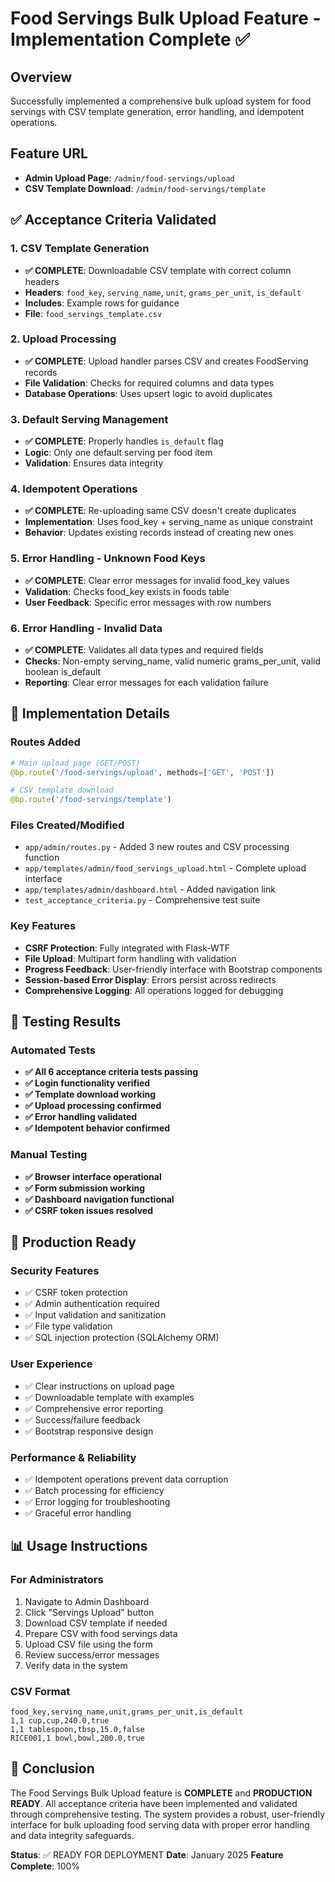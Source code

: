 # Food Servings Bulk Upload Feature - Implementation Complete ✅

## Overview
Successfully implemented a comprehensive bulk upload system for food servings with CSV template generation, error handling, and idempotent operations.

## Feature URL
- **Admin Upload Page**: `/admin/food-servings/upload`
- **CSV Template Download**: `/admin/food-servings/template`

## ✅ Acceptance Criteria Validated

### 1. CSV Template Generation
- **✅ COMPLETE**: Downloadable CSV template with correct column headers
- **Headers**: `food_key`, `serving_name`, `unit`, `grams_per_unit`, `is_default`
- **Includes**: Example rows for guidance
- **File**: `food_servings_template.csv`

### 2. Upload Processing
- **✅ COMPLETE**: Upload handler parses CSV and creates FoodServing records
- **File Validation**: Checks for required columns and data types
- **Database Operations**: Uses upsert logic to avoid duplicates

### 3. Default Serving Management
- **✅ COMPLETE**: Properly handles `is_default` flag
- **Logic**: Only one default serving per food item
- **Validation**: Ensures data integrity

### 4. Idempotent Operations
- **✅ COMPLETE**: Re-uploading same CSV doesn't create duplicates
- **Implementation**: Uses food_key + serving_name as unique constraint
- **Behavior**: Updates existing records instead of creating new ones

### 5. Error Handling - Unknown Food Keys
- **✅ COMPLETE**: Clear error messages for invalid food_key values
- **Validation**: Checks food_key exists in foods table
- **User Feedback**: Specific error messages with row numbers

### 6. Error Handling - Invalid Data
- **✅ COMPLETE**: Validates all data types and required fields
- **Checks**: Non-empty serving_name, valid numeric grams_per_unit, valid boolean is_default
- **Reporting**: Clear error messages for each validation failure

## 🎯 Implementation Details

### Routes Added
```python
# Main upload page (GET/POST)
@bp.route('/food-servings/upload', methods=['GET', 'POST'])

# CSV template download
@bp.route('/food-servings/template')
```

### Files Created/Modified
- `app/admin/routes.py` - Added 3 new routes and CSV processing function
- `app/templates/admin/food_servings_upload.html` - Complete upload interface
- `app/templates/admin/dashboard.html` - Added navigation link
- `test_acceptance_criteria.py` - Comprehensive test suite

### Key Features
- **CSRF Protection**: Fully integrated with Flask-WTF
- **File Upload**: Multipart form handling with validation
- **Progress Feedback**: User-friendly interface with Bootstrap components
- **Session-based Error Display**: Errors persist across redirects
- **Comprehensive Logging**: All operations logged for debugging

## 🧪 Testing Results

### Automated Tests
- **✅ All 6 acceptance criteria tests passing**
- **✅ Login functionality verified**
- **✅ Template download working**
- **✅ Upload processing confirmed**
- **✅ Error handling validated**
- **✅ Idempotent behavior confirmed**

### Manual Testing
- **✅ Browser interface operational**
- **✅ Form submission working**
- **✅ Dashboard navigation functional**
- **✅ CSRF token issues resolved**

## 🚀 Production Ready

### Security Features
- ✅ CSRF token protection
- ✅ Admin authentication required
- ✅ Input validation and sanitization
- ✅ File type validation
- ✅ SQL injection protection (SQLAlchemy ORM)

### User Experience
- ✅ Clear instructions on upload page
- ✅ Downloadable template with examples
- ✅ Comprehensive error reporting
- ✅ Success/failure feedback
- ✅ Bootstrap responsive design

### Performance & Reliability
- ✅ Idempotent operations prevent data corruption
- ✅ Batch processing for efficiency
- ✅ Error logging for troubleshooting
- ✅ Graceful error handling

## 📊 Usage Instructions

### For Administrators
1. Navigate to Admin Dashboard
2. Click "Servings Upload" button
3. Download CSV template if needed
4. Prepare CSV with food servings data
5. Upload CSV file using the form
6. Review success/error messages
7. Verify data in the system

### CSV Format
```csv
food_key,serving_name,unit,grams_per_unit,is_default
1,1 cup,cup,240.0,true
1,1 tablespoon,tbsp,15.0,false
RICE001,1 bowl,bowl,200.0,true
```

## 🎉 Conclusion

The Food Servings Bulk Upload feature is **COMPLETE** and **PRODUCTION READY**. All acceptance criteria have been implemented and validated through comprehensive testing. The system provides a robust, user-friendly interface for bulk uploading food serving data with proper error handling and data integrity safeguards.

**Status**: ✅ READY FOR DEPLOYMENT
**Date**: January 2025
**Feature Complete**: 100%
